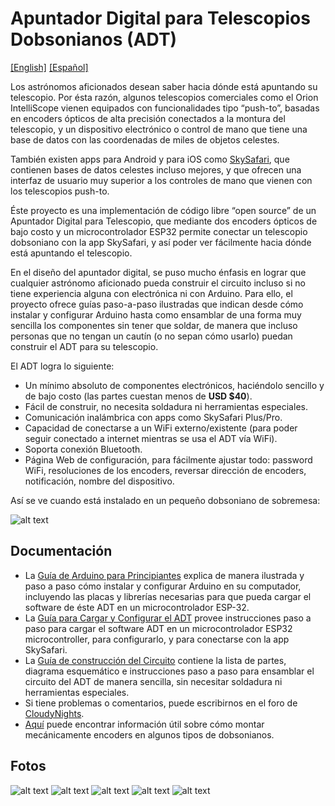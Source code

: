 # Apuntador Digital para Telescopios Dobsonianos  (ADT)
[[English]](https://github.com/vlaate/DobsonianDSC)
[[Español]](https://github.com/vlaate/DobsonianDSC/blob/master/README.es.md)

Los astrónomos aficionados desean saber hacia dónde está apuntando su telescopio. Por ésta razón, algunos telescopios comerciales como el Orion IntelliScope vienen equipados con funcionalidades tipo “push-to”, basadas en encoders ópticos de alta precisión conectados a la montura del telescopio, y un dispositivo electrónico o control de mano que tiene una base de datos con las coordenadas de miles de objetos celestes.

También existen apps para Android y para iOS como [SkySafari](https://skysafariastronomy.com/),  que contienen bases de datos celestes incluso mejores, y que ofrecen una interfaz de usuario muy superior a los controles de mano que vienen con los telescopios push-to.

Éste proyecto es una implementación de código libre “open source” de un Apuntador Digital para Telescopio, que mediante dos encoders ópticos de bajo costo y un microcontrolador ESP32 permite conectar un telescopio dobsoniano con la app SkySafari, y así poder ver fácilmente hacia dónde está apuntando el telescopio.

En el diseño del apuntador digital, se puso mucho énfasis en lograr que cualquier astrónomo aficionado pueda construir el circuito incluso si no tiene experiencia alguna con electrónica ni con Arduino. Para ello, el proyecto ofrece guías paso-a-paso ilustradas que indican desde cómo instalar y configurar Arduino hasta como ensamblar de una forma muy sencilla los componentes sin tener que soldar, de manera que incluso personas que no tengan un cautín (o no sepan cómo usarlo) puedan construir el ADT para su telescopio. 

El ADT logra lo siguiente:

* Un mínimo absoluto de componentes electrónicos, haciéndolo sencillo y de bajo costo (las partes cuestan menos de **USD $40**).
* Fácil de construir, no necesita soldadura ni herramientas especiales.
* Comunicación inalámbrica con apps como SkySafari Plus/Pro.
* Capacidad de conectarse a un WiFi externo/existente (para poder seguir conectado a internet mientras se usa el ADT vía WiFi). 
* Soporta conexión Bluetooth.
* Página Web de configuración, para fácilmente ajustar todo: password WiFi, resoluciones de los encoders, reversar dirección de encoders, notificación, nombre del dispositivo.

Así se ve cuando está instalado en un pequeño dobsoniano de sobremesa:

![alt text](https://github.com/vlaate/DobsonianDSC/blob/master/img/full.jpg "Mini Dob with DSC")

## Documentación

  * La [Guía de Arduino para Principiantes](https://github.com/vlaate/DobsonianDSC/blob/master/docs/ArduinoIDE.es.md) explica de manera ilustrada y paso a paso cómo instalar y configurar Arduino en su computador, incluyendo las placas y librerías necesarias para que pueda cargar el software de éste ADT en un microcontrolador ESP-32.
  * La [Guía para Cargar y Configurar el ADT](https://github.com/vlaate/DobsonianDSC/blob/master/docs/UploadConfigure.es.md) provee instrucciones paso a paso para cargar el software ADT en un microcontrolador ESP32 microcontroller, para configurarlo, y para conectarse con la app SkySafari.
  * La [Guía de construcción del Circuito](https://github.com/vlaate/DobsonianDSC/blob/master/docs/Solderless.es.md) contiene la lista de partes, diagrama esquemático e instrucciones paso a paso para ensamblar el circuito del ADT de manera sencilla, sin necesitar soldadura ni herramientas especiales.
  * Si tiene problemas o comentarios, puede escribirnos en el foro de [CloudyNights](https://www.cloudynights.com/topic/589521-37-dobsonian-dsc-for-diy-makers/).
  * [Aquí](https://www.cloudynights.com/topic/772803-how-to-attach-altitude-encoders-to-dobsonians/) puede encontrar información útil sobre cómo montar mecánicamente encoders en algunos tipos de dobsonianos.

## Fotos

![alt text](https://github.com/vlaate/DobsonianDSC/blob/master/img/full_close.jpg "Close up AZ")
![alt text](https://github.com/vlaate/DobsonianDSC/blob/master/img/Alt_encoder_1.jpg "Alt Encoder 1")
![alt text](https://github.com/vlaate/DobsonianDSC/blob/master/img/Alt_encoder_2.jpg "Alt Encoder 2")
![alt text](https://github.com/vlaate/DobsonianDSC/blob/master/img/components.jpg "Components")
![alt text](https://github.com/vlaate/DobsonianDSC/blob/master/img/webConfig_sm.png "Web Configuration")

